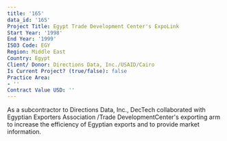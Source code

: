 ```yaml
---
title: '165'
data_id: '165'
Project Title: Egypt Trade Development Center's ExpoLink
Start Year: '1998'
End Year: '1999'
ISO3 Code: EGY
Region: Middle East
Country: Egypt
Client/ Donor: Directions Data, Inc./USAID/Cairo
Is Current Project? (true/false): false
Practice Area:
- ''
Contract Value USD: ''
---
```


As a subcontractor to Directions Data, Inc., DecTech collaborated with Egyptian Exporters Association /Trade DevelopmentCenter's exporting arm to increase the efficiency of Egyptian exports and to provide market information.